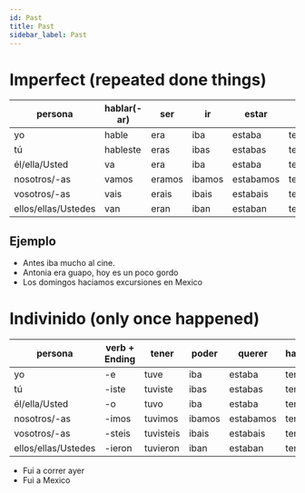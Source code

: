 ```yaml
---
id: Past
title: Past
sidebar_label: Past
---
```


# Imperfect (repeated done things)

| persona             | hablar(-ar) | ser    | ir     | estar     | tener    | vivir    |
| ------------------- | ----------- | ------ | ------ | --------- | -------- | -------- |
| yo                  | hable       | era    | iba    | estaba    | tenia    | vivia    |
| tú                  | hableste    | eras   | ibas   | estabas   | tenias   | visias   |
| él/ella/Usted       | va          | era    | iba    | estaba    | tenia    | vivia    |
| nosotros/-as        | vamos       | eramos | ibamos | estabamos | teniamos | viviamos |
| vosotros/-as        | vais        | erais  | ibais  | estabais  | teniais  | viviais  |
| ellos/ellas/Ustedes | van         | eran   | iban   | estaban   | tenian   | vivian   |

## Ejemplo

- Antes iba mucho al cine.
- Antonia era guapo, hoy es un poco gordo
- Los domingos haciamos excursiones en Mexico

# Indivinido (only once happened)

| persona             | verb + Ending | tener     | poder  | querer    | hacer(machen/do) | venir(kommen) | ir      |
| ------------------- | ------------- | --------- | ------ | --------- | ---------------- | ------------- | ------- |
| yo                  | -e            | tuve      | iba    | estaba    | tenia            | vivia         | fui     |
| tú                  | -iste         | tuviste   | ibas   | estabas   | tenias           | visias        | fuiste  |
| él/ella/Usted       | -o            | tuvo      | iba    | estaba    | tenia            | vivia         | fui     |
| nosotros/-as        | -imos         | tuvimos   | ibamos | estabamos | teniamos         | viviamos      | fuimos  |
| vosotros/-as        | -steis        | tuvisteis | ibais  | estabais  | teniais          | viviais       | fuies   |
| ellos/ellas/Ustedes | -ieron        | tuvieron  | iban   | estaban   | tenian           | vivian        | fuieron |

- Fui a correr ayer
- Fui a Mexico

